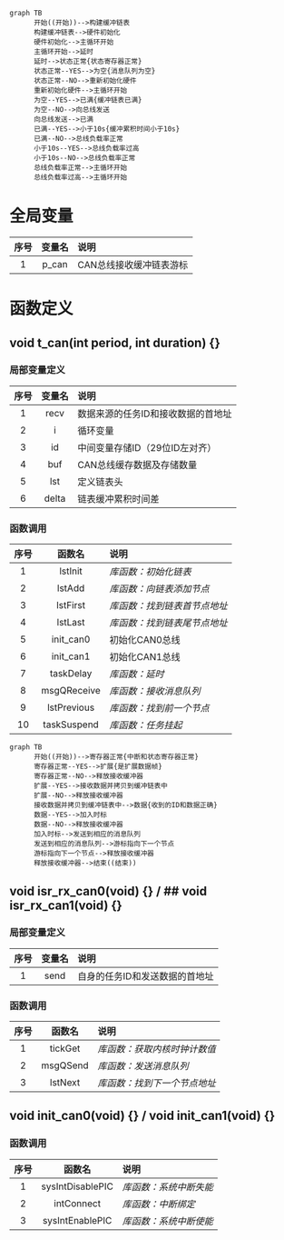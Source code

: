 ```mermaid
graph TB
      开始((开始))-->构建缓冲链表
      构建缓冲链表-->硬件初始化
      硬件初始化-->主循环开始
      主循环开始-->延时
      延时-->状态正常{状态寄存器正常}
      状态正常--YES-->为空{消息队列为空}
      状态正常--NO-->重新初始化硬件
      重新初始化硬件-->主循环开始
      为空--YES-->已满{缓冲链表已满}
      为空--NO-->向总线发送
      向总线发送-->已满
      已满--YES-->小于10s{缓冲累积时间小于10s}
      已满--NO-->总线负载率正常
      小于10s--YES-->总线负载率过高
      小于10s--NO-->总线负载率正常
      总线负载率正常-->主循环开始
      总线负载率过高-->主循环开始
```

# 全局变量
| 序号 | 变量名 | 说明 |
| :-: | :-: | :- |
| 1 | p_can | CAN总线接收缓冲链表游标 |

# 函数定义

## void t_can(int period, int duration) {}

### 局部变量定义
| 序号 | 变量名 | 说明 |
| :-: | :-: | :- |
| 1 | recv | 数据来源的任务ID和接收数据的首地址 |
| 2 | i | 循环变量 |
| 3 | id | 中间变量存储ID（29位ID左对齐） |
| 4 | buf | CAN总线缓存数据及存储数量 |
| 5 | lst | 定义链表头 |
| 6 | delta | 链表缓冲累积时间差 |


### 函数调用
| 序号 | 函数名 | 说明 |
| :-: | :-: | :- |
| 1 | lstInit | _库函数：初始化链表_ |
| 2 | lstAdd | _库函数：向链表添加节点_ |
| 3 | lstFirst | _库函数：找到链表首节点地址_ |
| 4 | lstLast | _库函数：找到链表尾节点地址_ |
| 5 | init_can0 | 初始化CAN0总线 |
| 6 | init_can1 | 初始化CAN1总线 |
| 7 | taskDelay | _库函数：延时_ |
| 8 | msgQReceive | _库函数：接收消息队列_ |
| 9 | lstPrevious | _库函数：找到前一个节点_ |
| 10 | taskSuspend | _库函数：任务挂起_ |

```mermaid
graph TB
      开始((开始))-->寄存器正常{中断和状态寄存器正常}
      寄存器正常--YES-->扩展{是扩展数据帧}
      寄存器正常--NO-->释放接收缓冲器
      扩展--YES-->接收数据并拷贝到缓冲链表中
      扩展--NO-->释放接收缓冲器
      接收数据并拷贝到缓冲链表中-->数据{收到的ID和数据正确}
      数据--YES-->加入时标
      数据--NO-->释放接收缓冲器
      加入时标-->发送到相应的消息队列
      发送到相应的消息队列-->游标指向下一个节点
      游标指向下一个节点-->释放接收缓冲器
      释放接收缓冲器-->结束((结束))
```
## void isr_rx_can0(void) {} / ## void isr_rx_can1(void) {}

### 局部变量定义

| 序号 | 变量名 | 说明 |
| :-: | :-: | :- |
| 1 | send | 自身的任务ID和发送数据的首地址 |

### 函数调用
| 序号 | 函数名 | 说明 |
| :-: | :-: | :- |
| 1 | tickGet | _库函数：获取内核时钟计数值_ |
| 2 | msgQSend | _库函数：发送消息队列_ |
| 3 | lstNext | _库函数：找到下一个节点地址_ |

## void init_can0(void) {} / void init_can1(void) {}

### 函数调用
| 序号 | 函数名 | 说明 |
| :-: | :-: | :- |
| 1 | sysIntDisablePIC | _库函数：系统中断失能_ |
| 2 | intConnect | _库函数：中断绑定_ |
| 3 | sysIntEnablePIC | _库函数：系统中断使能_ |
